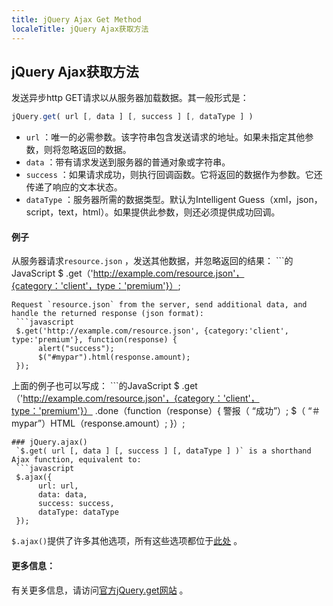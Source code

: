```yaml
---
title: jQuery Ajax Get Method
localeTitle: jQuery Ajax获取方法
---
```

## jQuery Ajax获取方法

发送异步http GET请求以从服务器加载数据。其一般形式是：

```javascript
jQuery.get( url [, data ] [, success ] [, dataType ] ) 
```

*   `url` ：唯一的必需参数。该字符串包含发送请求的地址。如果未指定其他参数，则将忽略返回的数据。
*   `data` ：带有请求发送到服务器的普通对象或字符串。
*   `success` ：如果请求成功，则执行回调函数。它将返回的数据作为参数。它还传递了响应的文本状态。
*   `dataType` ：服务器所需的数据类型。默认为Intelligent Guess（xml，json，script，text，html）。如果提供此参数，则还必须提供成功回调。

#### 例子

从服务器请求`resource.json` ，发送其他数据，并忽略返回的结果： \`\`\`的JavaScript $ .get（'http://example.com/resource.json'，{category：'client'，type：'premium'}）;
```
Request `resource.json` from the server, send additional data, and handle the returned response (json format): 
 ```javascript 
 $.get('http://example.com/resource.json', {category:'client', type:'premium'}, function(response) { 
      alert("success"); 
      $("#mypar").html(response.amount); 
 }); 
```

上面的例子也可以写成： \`\`\`的JavaScript $ .get（'http://example.com/resource.json'，{category：'client'，type：'premium'}） .done（function（response）{ 警报（ “成功”）; $（ “＃mypar”）HTML（response.amount）; }）;
```
### jQuery.ajax() 
 `$.get( url [, data ] [, success ] [, dataType ] )` is a shorthand Ajax function, equivalent to: 
 ```javascript 
 $.ajax({ 
      url: url, 
      data: data, 
      success: success, 
      dataType: dataType 
 }); 
```

`$.ajax()`提供了许多其他选项，所有这些选项都位于[此处](http://api.jquery.com/jquery.ajax/) 。

#### 更多信息：

有关更多信息，请访问[官方jQuery.get网站](https://api.jquery.com/jquery.get/) 。